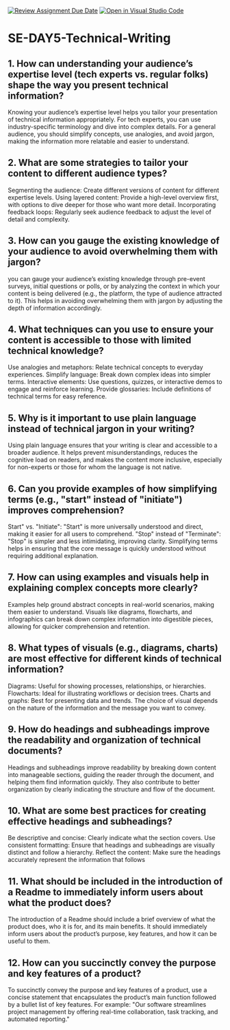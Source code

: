 [![Review Assignment Due Date](https://classroom.github.com/assets/deadline-readme-button-22041afd0340ce965d47ae6ef1cefeee28c7c493a6346c4f15d667ab976d596c.svg)](https://classroom.github.com/a/zsAR-pyY)
[![Open in Visual Studio Code](https://classroom.github.com/assets/open-in-vscode-2e0aaae1b6195c2367325f4f02e2d04e9abb55f0b24a779b69b11b9e10269abc.svg)](https://classroom.github.com/online_ide?assignment_repo_id=15711382&assignment_repo_type=AssignmentRepo)
# SE-DAY5-Technical-Writing
## 1. How can understanding your audience’s expertise level (tech experts vs. regular folks) shape the way you present technical information?
Knowing your audience’s expertise level helps you tailor your presentation of technical information appropriately. For tech experts, you can use industry-specific terminology and dive into complex details. For a general audience, you should simplify concepts, use analogies, and avoid jargon, making the information more relatable and easier to understand.
## 2. What are some strategies to tailor your content to different audience types?
Segmenting the audience: Create different versions of content for different expertise levels.
Using layered content: Provide a high-level overview first, with options to dive deeper for those who want more detail.
Incorporating feedback loops: Regularly seek audience feedback to adjust the level of detail and complexity.
## 3. How can you gauge the existing knowledge of your audience to avoid overwhelming them with jargon?
you can gauge your audience’s existing knowledge through pre-event surveys, initial questions or polls, or by analyzing the context in which your content is being delivered (e.g., the platform, the type of audience attracted to it). This helps in avoiding overwhelming them with jargon by adjusting the depth of information accordingly.
## 4. What techniques can you use to ensure your content is accessible to those with limited technical knowledge?
Use analogies and metaphors: Relate technical concepts to everyday experiences.
Simplify language: Break down complex ideas into simpler terms.
Interactive elements: Use questions, quizzes, or interactive demos to engage and reinforce learning.
Provide glossaries: Include definitions of technical terms for easy reference.
## 5. Why is it important to use plain language instead of technical jargon in your writing?
Using plain language ensures that your writing is clear and accessible to a broader audience. It helps prevent misunderstandings, reduces the cognitive load on readers, and makes the content more inclusive, especially for non-experts or those for whom the language is not native.
## 6. Can you provide examples of how simplifying terms (e.g., "start" instead of "initiate") improves comprehension?
Start" vs. "Initiate": "Start" is more universally understood and direct, making it easier for all users to comprehend.
"Stop" instead of "Terminate": "Stop" is simpler and less intimidating, improving clarity. Simplifying terms helps in ensuring that the core message is quickly understood without requiring additional explanation.
## 7. How can using examples and visuals help in explaining complex concepts more clearly?
Examples help ground abstract concepts in real-world scenarios, making them easier to understand. Visuals like diagrams, flowcharts, and infographics can break down complex information into digestible pieces, allowing for quicker comprehension and retention.
## 8. What types of visuals (e.g., diagrams, charts) are most effective for different kinds of technical information?
Diagrams: Useful for showing processes, relationships, or hierarchies.
Flowcharts: Ideal for illustrating workflows or decision trees.
Charts and graphs: Best for presenting data and trends. The choice of visual depends on the nature of the information and the message you want to convey.
## 9. How do headings and subheadings improve the readability and organization of technical documents?
Headings and subheadings improve readability by breaking down content into manageable sections, guiding the reader through the document, and helping them find information quickly. They also contribute to better organization by clearly indicating the structure and flow of the document.
## 10. What are some best practices for creating effective headings and subheadings?
Be descriptive and concise: Clearly indicate what the section covers.
Use consistent formatting: Ensure that headings and subheadings are visually distinct and follow a hierarchy.
Reflect the content: Make sure the headings accurately represent the information that follows
## 11. What should be included in the introduction of a Readme to immediately inform users about what the product does?
The introduction of a Readme should include a brief overview of what the product does, who it is for, and its main benefits. It should immediately inform users about the product’s purpose, key features, and how it can be useful to them.
## 12. How can you succinctly convey the purpose and key features of a product?
To succinctly convey the purpose and key features of a product, use a concise statement that encapsulates the product’s main function followed by a bullet list of key features. For example: "Our software streamlines project management by offering real-time collaboration, task tracking, and automated reporting."
